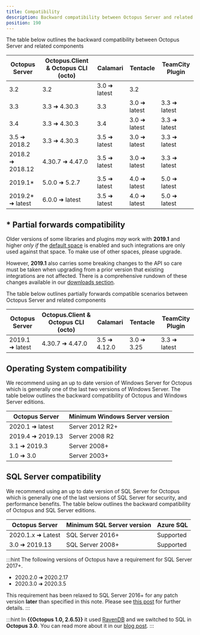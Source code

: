 ```yaml
---
title: Compatibility
description: Backward compatibility between Octopus Server and related components
position: 190
---
```


The table below outlines the backward compatibility between Octopus Server and related components

| Octopus Server    | Octopus.Client & Octopus CLI (octo) | Calamari         | Tentacle      | TeamCity Plugin  |
| --------------    | ----------------------------------- | ------------     | ------------  | ---------------  |
| 3.2               | 3.2                                 | 3.0 ➜ latest    | 3.2           |                  |
| 3.3               | 3.3 ➜ 4.30.3                       | 3.3              | 3.0 ➜ latest | 3.3 ➜ latest    |
| 3.4               | 3.3 ➜ 4.30.3                       | 3.4              | 3.0 ➜ latest | 3.3 ➜ latest    |
| 3.5 ➜ 2018.2     | 3.3 ➜ 4.30.3                       | 3.5 ➜ latest    | 3.0 ➜ latest | 3.3 ➜ latest    |
| 2018.2 ➜ 2018.12 | 4.30.7 ➜ 4.47.0                    | 3.5 ➜ latest    | 3.0 ➜ latest | 3.3 ➜ latest    |
| 2019.1*           | 5.0.0 ➜ 5.2.7                      | 3.5 ➜ latest    | 4.0 ➜ latest | 5.0 ➜ latest    |
| 2019.2* ➜ latest | 6.0.0 ➜ latest                     | 3.5 ➜ latest    | 4.0 ➜ latest | 5.0 ➜ latest    |

## &ast; Partial forwards compatibility

Older versions of some libraries and plugins _may_ work with **2019.1** and higher _only if_ the [default space](https://g.octopushq.com/default-space) is enabled and such integrations are only used against that space. To make use of other spaces, please upgrade.

However, **2019.1** also carries some breaking changes to the API so care must be taken when upgrading from a prior version that existing integrations are not affected. There is a comprehensive rundown of these changes available in our [downloads section](https://octopus.com/downloads/compare?from=2018.12.1&to=2019.1.0).

The table below outlines partially forwards compatible scenarios between Octopus Server and related components

| Octopus Server    | Octopus.Client & Octopus CLI (octo) | Calamari     | Tentacle    | TeamCity Plugin |
| --------------    | ----------------------------------- | --------     | --------    | --------------- |
| 2019.1  ➜ latest | 4.30.7 ➜ 4.47.0                    | 3.5 ➜ 4.12.0 | 3.0 ➜ 3.25 | 3.3 ➜ latest   |

## Operating System compatibility

We recommend using an up to date version of Windows Server for Octopus which is generally one of the last two versions of Windows Server. The table below outlines the backward compatibility of Octopus and Windows Server editions.

| Octopus Server    | Minimum Windows Server version
| --------------    | ----------------------------------- |
| 2020.1  ➜ latest  | Server 2012 R2+                     |
| 2019.4  ➜ 2019.13 | Server 2008 R2                       |
| 3.1  ➜ 2019.3     | Server 2008+                        |
| 1.0  ➜ 3.0        | Server 2003+                        |

## SQL Server compatibility

We recommend using an up to date version of SQL Server for Octopus which is generally one of the last versions of SQL Server for security, and performance benefits. The table below outlines the backward compatibility of Octopus and SQL Server editions.

| Octopus Server    | Minimum SQL Server version          | Azure SQL
| --------------    | ----------------------------------- |----------   |
| 2020.1.x ➜ Latest | SQL Server 2016+                    | Supported   |
| 3.0  ➜ 2019.13    | SQL Server 2008+                    | Supported   |

:::hint
The following versions of Octopus have a requirement for SQL Server 2017+.
- 2020.2.0 ➜ 2020.2.17
- 2020.3.0 ➜ 2020.3.5

This requirement has been relaxed to SQL Server 2016+ for any patch version **later** than specified in this note. Please see [this post](https://octopus.com/blog/raising-minimum-requirements-for-octopus-server) for further details.
:::

:::hint
In **{{Octopus 1.0, 2.6.5}}** it used [RavenDB](https://ravendb.net/) and we switched to SQL in **Octopus 3.0**. You can read more about it in our [blog post](https://octopus.com/blog/3.0-switching-to-sql).
:::
